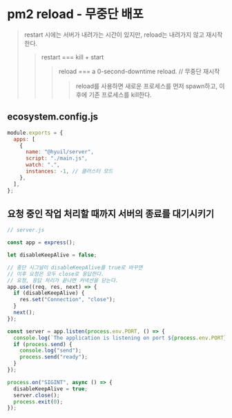 # pm2 reload - 무중단 배포

> restart 시에는 서버가 내려가는 시간이 있지만, reload는 내려가지 않고 재시작한다.
>
> > restart === kill + start
> >
> > > reload === a 0-second-downtime reload. // 무중단 재시작
> > >
> > > > reload를 사용하면 새로운 프로세스를 먼저 spawn하고, 이후에 기존 프로세스를 kill한다.

## ecosystem.config.js

```js
module.exports = {
  apps: [
    {
      name: "@hyuil/server",
      script: "./main.js",
      watch: ".",
      instances: -1, // 클러스터 모드
    },
  ],
};
```

## 요청 중인 작업 처리할 때까지 서버의 종료를 대기시키기

```js
// server.js

const app = express();

let disableKeepAlive = false;

// 중단 시그널이 disableKeepAlive를 true로 바꾸면
// 이후 요청은 모두 close로 응답한다.
// 요청, 응답 처리가 끝나면 커넥션을 닫는다.
app.use((req, res, next) => {
  if (disableKeepAlive) {
    res.set("Connection", "close");
  }
  next();
});

const server = app.listen(process.env.PORT, () => {
  console.log(`The application is listening on port ${process.env.PORT}`);
  if (process.send) {
    console.log("send");
    process.send("ready");
  }
});

process.on("SIGINT", async () => {
  disableKeepAlive = true;
  server.close();
  process.exit(0);
});
```
